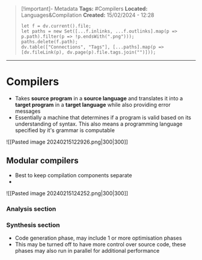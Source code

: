 > [!important]- Metadata
> **Tags:** #Compilers 
> **Located:** Languages&Compilation
> **Created:** 15/02/2024 - 12:28
> ```dataviewjs
> let f = dv.current().file;
> let paths = new Set([...f.inlinks, ...f.outlinks].map(p => p.path).filter(p => !p.endsWith(".png")));
> paths.delete(f.path);
> dv.table(["Connections", "Tags"], [...paths].map(p => [dv.fileLink(p), dv.page(p).file.tags.join("")]));
> ```

___
# Compilers
- Takes **source program** in a **source language** and translates it into a **target program** in a **target language** while also providing error messages
- Essentially a machine that determines if a program is valid based on its understanding of syntax. This also means a programming language specified by it's  grammar is computable

![[Pasted image 20240215122926.png|300|300]]



## Modular compilers 
- Best to keep compilation components separate
- 

![[Pasted image 20240215124252.png|300|300]]

### Analysis section 

### Synthesis section 
- Code generation phase, may include 1 or more optimisation phases 
- This may be turned off to have more control over source code, these phases may also run in parallel for additional performance  